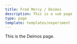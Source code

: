 ```yaml
---
title: Fred Mercy / Deimos
description: This is a sub page
type: page
template: templates/experiment
---
```


This is the Deimos page.